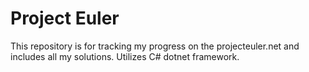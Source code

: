 # Project Euler

This repository is for tracking my progress on the projecteuler.net and includes all my solutions. Utilizes C# dotnet framework. 
